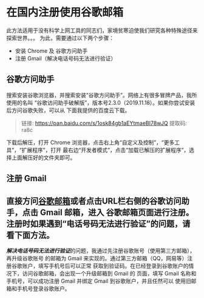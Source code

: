 # 在国内注册使用谷歌邮箱   

此方法适用于没有科学上网工具的同志们，家境贫寒迫使我们研究各种特殊途径来探索世界。。。
为此，需要通过以下两个步骤：   
* 安装 Chrome 及 谷歌方问助手   
* 注册 Gmail（解决电话号码无法进行验证）   

## 谷歌方问助手    

搜索安装谷歌浏览器，并搜索安装“谷歌方问助手”。网络上有很多冒牌产品，我所使用的名叫
“谷歌访问助手破解版”，版本号2.3.0（2019.11.18）。如果你尝试安装后方问谷歌失败，可以从
下面我提供的百度云下载。    

> 链接: https://pan.baidu.com/s/1osk84gb1aEYtmaeBI78wJQ 提取码: ra8c   

下载后解压，打开 Chrome 浏览器，点击右上角“自定义及控制”，“更多工具”，“扩展程序”，打开
最右边“开发者模式”，点击“加载已解压的扩展程序”，选择上面解压好的文件夹即可。  

## 注册 Gmail       

直接方问[谷歌邮箱](www.gmail.com)或者点击URL栏右侧的谷歌访问助手，点击 Gmail 邮箱，进入
谷歌邮箱页面进行注册。注册时如果遇到“电话号码无法进行验证”的问题，请看下面方法。   
---   

***解决电话号码无法进行验证***的问题，我通过先注册谷歌账号（使用第三方邮箱），再升级谷歌账号
的邮箱为 Gmail 来实现的。通过第三方邮箱（QQ，网易等）注册谷歌账户，填写手机号后可以正常
获取到验证码。在已经登录到谷歌账户的情况下，访问谷歌邮箱，会出现一个升级邮箱到 Gmail 的
页面，填写 Gmail 名称和手机号，可以成功注册 Gmail 并绑定 Gmail 到谷歌账户，并且任然可以
使用旧邮箱和手机号登录谷歌账户。
